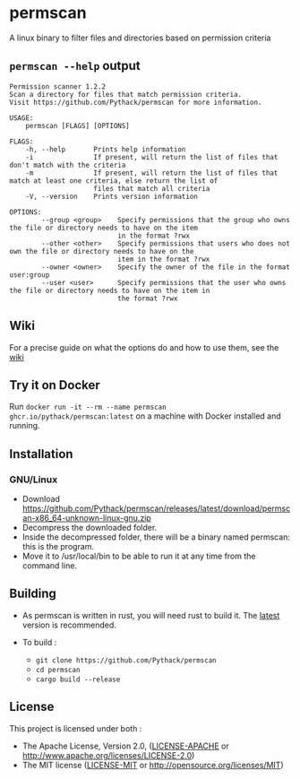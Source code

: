 # permscan

A linux binary to filter files and directories based on permission criteria

## `permscan --help` output

```
Permission scanner 1.2.2
Scan a directory for files that match permission criteria.
Visit https://github.com/Pythack/permscan for more information.

USAGE:
    permscan [FLAGS] [OPTIONS]

FLAGS:
    -h, --help       Prints help information
    -i               If present, will return the list of files that don't match with the criteria
    -m               If present, will return the list of files that match at least one criteria, else return the list of
                     files that match all criteria
    -V, --version    Prints version information

OPTIONS:
        --group <group>    Specify permissions that the group who owns the file or directory needs to have on the item
                           in the format ?rwx
        --other <other>    Specify permissions that users who does not own the file or directory needs to have on the
                           item in the format ?rwx
        --owner <owner>    Specify the owner of the file in the format user:group
        --user <user>      Specify permissions that the user who owns the file or directory needs to have on the item in
                           the format ?rwx
```

## Wiki

For a precise guide on what the options do and how to use them, see the [wiki](https://github.com/Pythack/permscan/wiki)

## Try it on Docker

Run `docker run -it --rm --name permscan ghcr.io/pythack/permscan:latest` on a machine with Docker installed and running.

## Installation

### GNU/Linux

* Download
<https://github.com/Pythack/permscan/releases/latest/download/permscan-x86_64-unknown-linux-gnu.zip>
* Decompress the downloaded folder.
* Inside the decompressed folder, there will be a binary named permscan: this is
  the program.
* Move it to /usr/local/bin to be able to run it at any time from the command
  line.

## Building

* As permscan is written in rust, you will need rust to build it. The
  [latest](https://www.rust-lang.org/tools/install) version is recommended.

* To build :

  * `git clone https://github.com/Pythack/permscan`
  * `cd permscan`
  * `cargo build --release`

## License

This project is licensed under both :

* The Apache License, Version 2.0, ([LICENSE-APACHE](LICENSE-APACHE) or <http://www.apache.org/licenses/LICENSE-2.0>)
* The MIT license ([LICENSE-MIT](LICENSE-MIT) or
  <http://opensource.org/licenses/MIT>)
